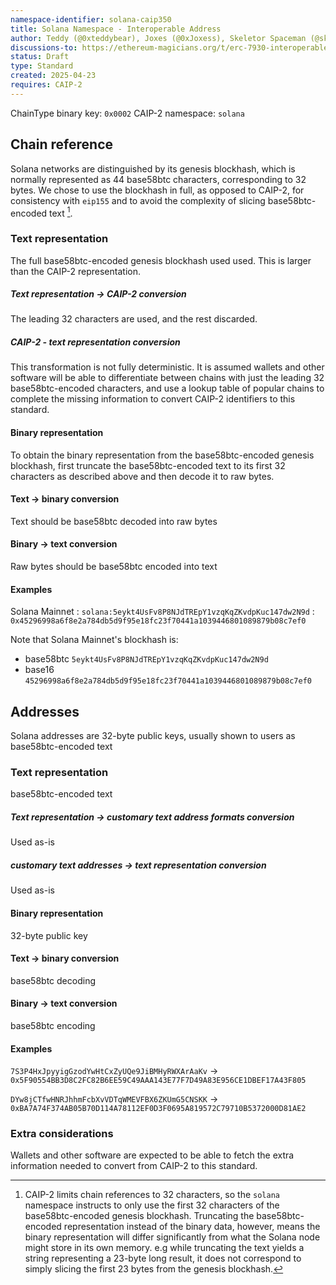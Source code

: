 ```yaml
---
namespace-identifier: solana-caip350
title: Solana Namespace - Interoperable Address
author: Teddy (@0xteddybear), Joxes (@0xJoxess), Skeletor Spaceman (@skeletor-spaceman), Racu (@0xRacoon), TiTi (@0xtiti), Gori (@0xGorilla), Ardy (@0xArdy), Onizuka (@onizuka-wl)
discussions-to: https://ethereum-magicians.org/t/erc-7930-interoperable-addresses/23365
status: Draft
type: Standard
created: 2025-04-23
requires: CAIP-2
---
```


ChainType binary key: `0x0002`
CAIP-2 namespace: `solana`

## Chain reference
Solana networks are distinguished by its genesis blockhash, which is normally represented as 44 base58btc characters, corresponding to 32 bytes. We chose to use the blockhash in full, as opposed to CAIP-2, for consistency with `eip155` and to avoid the complexity of slicing base58btc-encoded text [^1].

[^1]: CAIP-2 limits chain references to 32 characters, so the `solana` namespace instructs to only use the first 32 characters of the base58btc-encoded genesis blockhash.
Truncating the base58btc-encoded representation instead of the binary data, however, means the binary representation will differ significantly from what the Solana node might store in its own memory. e.g while truncating the text yields a string representing a 23-byte long result, it does not correspond to simply slicing the first 23 bytes from the genesis blockhash.

### Text representation
The full base58btc-encoded genesis blockhash used used. This is larger than the CAIP-2 representation.

##### Text representation -> CAIP-2 conversion
The leading 32 characters are used, and the rest discarded.

##### CAIP-2 - text representation conversion
This transformation is not fully deterministic. It is assumed wallets and other software will be able to differentiate between chains with just the leading 32 base58btc-encoded characters, and use a lookup table of popular chains to complete the missing information to convert CAIP-2 identifiers to this standard.

#### Binary representation
To obtain the binary representation from the base58btc-encoded genesis blockhash, first truncate the base58btc-encoded text to its first 32 characters as described above and then decode it to raw bytes.

#### Text -> binary conversion
Text should be base58btc decoded into raw bytes

#### Binary -> text conversion
Raw bytes should be base58btc encoded into text

#### Examples
Solana Mainnet
: `solana:5eykt4UsFv8P8NJdTREpY1vzqKqZKvdpKuc147dw2N9d`
: `0x45296998a6f8e2a784db5d9f95e18fc23f70441a1039446801089879b08c7ef0`

Note that Solana Mainnet's blockhash is:
- base58btc `5eykt4UsFv8P8NJdTREpY1vzqKqZKvdpKuc147dw2N9d`
- base16 `45296998a6f8e2a784db5d9f95e18fc23f70441a1039446801089879b08c7ef0`

## Addresses
Solana addresses are 32-byte public keys, usually shown to users as base58btc-encoded text

### Text representation
base58btc-encoded text

##### Text representation -> customary text address formats conversion
Used as-is

##### customary text addresses -> text representation conversion
Used as-is

#### Binary representation
32-byte public key

#### Text -> binary conversion
base58btc decoding

#### Binary -> text conversion
base58btc encoding

#### Examples
`7S3P4HxJpyyigGzodYwHtCxZyUQe9JiBMHyRWXArAaKv` -> `0x5F90554BB3D8C2FC82B6EE59C49AAA143E77F7D49A83E956CE1DBEF17A43F805`

`DYw8jCTfwHNRJhhmFcbXvVDTqWMEVFBX6ZKUmG5CNSKK` -> `0xBA7A74F374AB05B70D114A78112EF0D3F0695A819572C79710B5372000D81AE2`

### Extra considerations
Wallets and other software are expected to be able to fetch the extra information needed to convert from CAIP-2 to this standard.
